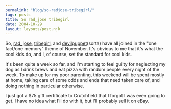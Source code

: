 ```yaml
---
permalink: "blog/so-radjose-tribegirl/"
tags: posts
title: So rad_jose tribegirl
date: 2004-10-29
layout: layouts/post.njk
---
```


So, <a href="http://rad_jose.livejournal.com/" class="lj-user">rad_jose</a>, <a href="http://tribegirl.livejournal.com/" class="lj-user">tribegirl</a>, and <a href="http://devilpuppet.livejournal.com/" class="lj-user">devilpuppet</a>(sorta) have all joined in the "one fact/one memory" theme of November. It's obvious to me that it's what the cool kids do, and I, of course, set the standard for cool kids.

It's been quite a week so far, and I'm starting to feel guilty for neglecting my dog as I drink brews and eat pizza with random people every night of the week. To make up for my poor parenting, this weekend will be spent mostly at home, taking care of some odds and ends that need taken care of, and doing nothing in particular otherwise. 

I just got a $75 gift certificate to Crutchfield that I forgot I was even going to get. I have no idea what I'll do with it, but I'll probably sell it on eBay.